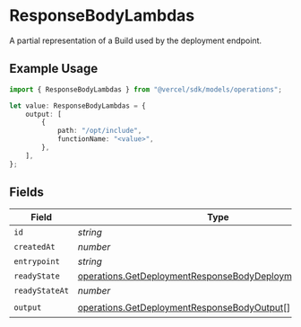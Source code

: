 # ResponseBodyLambdas

A partial representation of a Build used by the deployment endpoint.

## Example Usage

```typescript
import { ResponseBodyLambdas } from "@vercel/sdk/models/operations";

let value: ResponseBodyLambdas = {
    output: [
        {
            path: "/opt/include",
            functionName: "<value>",
        },
    ],
};
```

## Fields

| Field                                                                                                                                  | Type                                                                                                                                   | Required                                                                                                                               | Description                                                                                                                            |
| -------------------------------------------------------------------------------------------------------------------------------------- | -------------------------------------------------------------------------------------------------------------------------------------- | -------------------------------------------------------------------------------------------------------------------------------------- | -------------------------------------------------------------------------------------------------------------------------------------- |
| `id`                                                                                                                                   | *string*                                                                                                                               | :heavy_minus_sign:                                                                                                                     | N/A                                                                                                                                    |
| `createdAt`                                                                                                                            | *number*                                                                                                                               | :heavy_minus_sign:                                                                                                                     | N/A                                                                                                                                    |
| `entrypoint`                                                                                                                           | *string*                                                                                                                               | :heavy_minus_sign:                                                                                                                     | N/A                                                                                                                                    |
| `readyState`                                                                                                                           | [operations.GetDeploymentResponseBodyDeploymentsReadyState](../../models/operations/getdeploymentresponsebodydeploymentsreadystate.md) | :heavy_minus_sign:                                                                                                                     | N/A                                                                                                                                    |
| `readyStateAt`                                                                                                                         | *number*                                                                                                                               | :heavy_minus_sign:                                                                                                                     | N/A                                                                                                                                    |
| `output`                                                                                                                               | [operations.GetDeploymentResponseBodyOutput](../../models/operations/getdeploymentresponsebodyoutput.md)[]                             | :heavy_check_mark:                                                                                                                     | N/A                                                                                                                                    |
